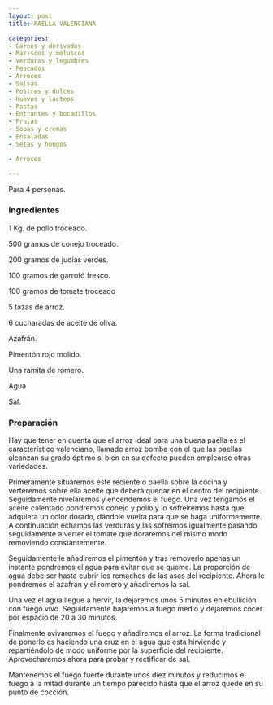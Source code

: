 ```yaml
---
layout: post
title: PAELLA VALENCIANA

categories:
- Carnes y derivados
- Mariscos y moluscos
- Verduras y legumbres
- Pescados
- Arroces
- Salsas
- Postres y dulces
- Huevos y lacteos
- Pastas
- Entrantes y bocadillos
- Frutas
- Sopas y cremas
- Ensaladas
- Setas y hongos

- Arroces

---
```

Para 4 personas.

<h3>Ingredientes</h3>

1 Kg. de pollo troceado.

500 gramos de conejo troceado.

200 gramos de judías verdes.

100 gramos de garrofó fresco.

100 gramos de tomate troceado

5 tazas de arroz.

6 cucharadas de aceite de oliva.

Azafrán.

Pimentón rojo molido.

Una ramita de romero.

Agua

Sal.

<h3>Preparación</h3>

Hay que tener en cuenta que el arroz ideal para una buena paella es el característico valenciano, llamado arroz bomba con el que las paellas alcanzan su grado óptimo si bien en su defecto pueden emplearse otras variedades.

Primeramente situaremos este reciente o paella sobre la cocina y verteremos sobre ella aceite que deberá quedar en el centro del recipiente. Seguidamente nivelaremos y encendemos el fuego. Una vez tengamos el aceite calentado pondremos conejo y pollo y lo sofreiremos hasta que adquiera un color dorado, dándole vuelta para que se haga uniformemente. A continuación echamos las verduras y las sofreímos igualmente pasando seguidamente a verter el tomate que doraremos del mismo modo removiendo constantemente.

Seguidamente le añadiremos el pimentón y tras removerlo apenas un instante pondremos el agua para evitar que se queme. La proporción de agua debe ser hasta cubrir los remaches de las asas del recipiente. Ahora le pondremos el azafrán y el romero y añadiremos la sal.

Una vez el agua llegue a hervir, la dejaremos unos 5 minutos en ebullición con fuego vivo. Seguidamente bajaremos a fuego medio y dejaremos cocer por espacio de 20 a 30 minutos.

Finalmente avivaremos el fuego y añadiremos el arroz. La forma tradicional de ponerlo es haciendo una cruz en el agua que esta hirviendo y repartiéndolo de modo uniforme por la superficie del recipiente. Aprovecharemos ahora para probar y rectificar de sal.

Mantenemos el fuego fuerte durante unos diez minutos y reducimos el fuego a la mitad durante un tiempo parecido hasta que el arroz quede en su punto de cocción.

